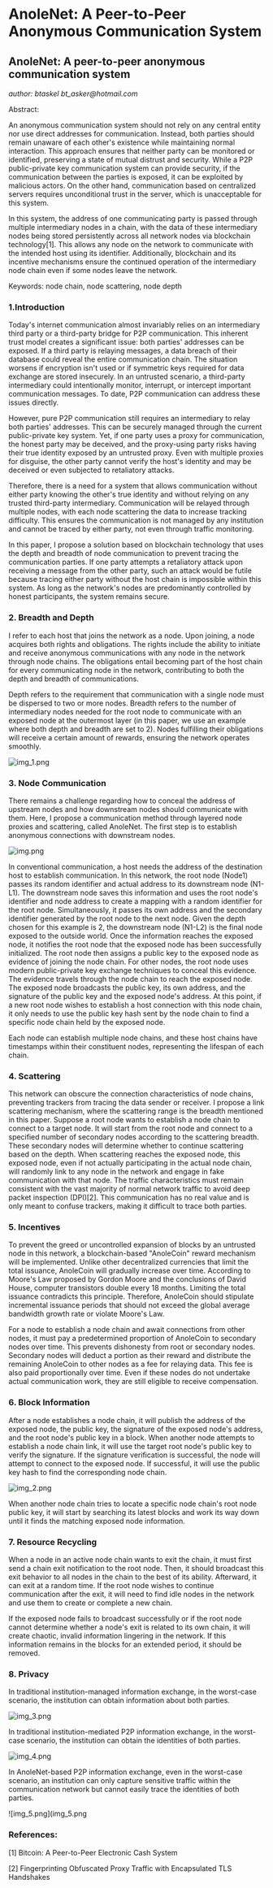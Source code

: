 # AnoleNet: A Peer-to-Peer Anonymous Communication System

## AnoleNet: A peer-to-peer anonymous communication system

_author: btaskel bt_asker@hotmail.com_

Abstract:

An anonymous communication system should not rely on any central entity nor use direct addresses for communication. Instead, both parties should remain unaware of each other's existence while maintaining normal interaction. This approach ensures that neither party can be monitored or identified, preserving a state of mutual distrust and security. While a P2P public-private key communication system can provide security, if the communication between the parties is exposed, it can be exploited by malicious actors. On the other hand, communication based on centralized servers requires unconditional trust in the server, which is unacceptable for this system.

In this system, the address of one communicating party is passed through multiple intermediary nodes in a chain, with the data of these intermediary nodes being stored persistently across all network nodes via blockchain technology[1]. This allows any node on the network to communicate with the intended host using its identifier. Additionally, blockchain and its incentive mechanisms ensure the continued operation of the intermediary node chain even if some nodes leave the network.

Keywords: node chain, node scattering, node depth

### 1.Introduction

Today's internet communication almost invariably relies on an intermediary third party or a third-party bridge for P2P communication. This inherent trust model creates a significant issue: both parties' addresses can be exposed. If a third party is relaying messages, a data breach of their database could reveal the entire communication chain. The situation worsens if encryption isn't used or if symmetric keys required for data exchange are stored insecurely. In an untrusted scenario, a third-party intermediary could intentionally monitor, interrupt, or intercept important communication messages. To date, P2P communication can address these issues directly.

However, pure P2P communication still requires an intermediary to relay both parties' addresses. This can be securely managed through the current public-private key system. Yet, if one party uses a proxy for communication, the honest party may be deceived, and the proxy-using party risks having their true identity exposed by an untrusted proxy. Even with multiple proxies for disguise, the other party cannot verify the host's identity and may be deceived or even subjected to retaliatory attacks.

Therefore, there is a need for a system that allows communication without either party knowing the other's true identity and without relying on any trusted third-party intermediary. Communication will be relayed through multiple nodes, with each node scattering the data to increase tracking difficulty. This ensures the communication is not managed by any institution and cannot be traced by either party, not even through traffic monitoring.

In this paper, I propose a solution based on blockchain technology that uses the depth and breadth of node communication to prevent tracing the communication parties. If one party attempts a retaliatory attack upon receiving a message from the other party, such an attack would be futile because tracing either party without the host chain is impossible within this system. As long as the network's nodes are predominantly controlled by honest participants, the system remains secure.

### 2. Breadth and Depth

I refer to each host that joins the network as a node. Upon joining, a node acquires both rights and obligations. The rights include the ability to initiate and receive anonymous communications with any node in the network through node chains. The obligations entail becoming part of the host chain for every communicating node in the network, contributing to both the depth and breadth of communications.

Depth refers to the requirement that communication with a single node must be dispersed to two or more nodes. Breadth refers to the number of intermediary nodes needed for the root node to communicate with an exposed node at the outermost layer (in this paper, we use an example where both depth and breadth are set to 2). Nodes fulfilling their obligations will receive a certain amount of rewards, ensuring the network operates smoothly.

![img_1.png](img_1.png)

### 3. Node Communication

There remains a challenge regarding how to conceal the address of upstream nodes and how downstream nodes should communicate with them. Here, I propose a communication method through layered node proxies and scattering, called AnoleNet. The first step is to establish anonymous connections with downstream nodes.

![img.png](img.png)

In conventional communication, a host needs the address of the destination host to establish communication. In this network, the root node (Node1) passes its random identifier and actual address to its downstream node (N1-L1). The downstream node saves this information and uses the root node's identifier and node address to create a mapping with a random identifier for the root node. Simultaneously, it passes its own address and the secondary identifier generated by the root node to the next node. Given the depth chosen for this example is 2, the downstream node (N1-L2) is the final node exposed to the outside world.
Once the information reaches the exposed node, it notifies the root node that the exposed node has been successfully initialized. The root node then assigns a public key to the exposed node as evidence of joining the node chain. For other nodes, the root node uses modern public-private key exchange techniques to conceal this evidence. The evidence travels through the node chain to reach the exposed node. The exposed node broadcasts the public key, its own address, and the signature of the public key and the exposed node's address. At this point, if a new root node wishes to establish a host connection with this node chain, it only needs to use the public key hash sent by the node chain to find a specific node chain held by the exposed node.

Each node can establish multiple node chains, and these host chains have timestamps within their constituent nodes, representing the lifespan of each chain.

### 4. Scattering

This network can obscure the connection characteristics of node chains, preventing trackers from tracing the data sender or receiver. I propose a link scattering mechanism, where the scattering range is the breadth mentioned in this paper. Suppose a root node wants to establish a node chain to connect to a target node. It will start from the root node and connect to a specified number of secondary nodes according to the scattering breadth. These secondary nodes will determine whether to continue scattering based on the depth. When scattering reaches the exposed node, this exposed node, even if not actually participating in the actual node chain, will randomly link to any node in the network and engage in fake communication with that node. The traffic characteristics must remain consistent with the vast majority of normal network traffic to avoid deep packet inspection (DPI)[2]. This communication has no real value and is only meant to confuse trackers, making it difficult to trace both parties.

### 5. Incentives

To prevent the greed or uncontrolled expansion of blocks by an untrusted node in this network, a blockchain-based "AnoleCoin" reward mechanism will be implemented. Unlike other decentralized currencies that limit the total issuance, AnoleCoin will gradually increase over time. According to Moore's Law proposed by Gordon Moore and the conclusions of David House, computer transistors double every 18 months. Limiting the total issuance contradicts this principle. Therefore, AnoleCoin should stipulate incremental issuance periods that should not exceed the global average bandwidth growth rate or violate Moore's Law.

For a node to establish a node chain and await connections from other nodes, it must pay a predetermined proportion of AnoleCoin to secondary nodes over time. This prevents dishonesty from root or secondary nodes. Secondary nodes will deduct a portion as their reward and distribute the remaining AnoleCoin to other nodes as a fee for relaying data. This fee is also paid proportionally over time. Even if these nodes do not undertake actual communication work, they are still eligible to receive compensation.

### 6. Block Information

After a node establishes a node chain, it will publish the address of the exposed node, the public key, the signature of the exposed node's address, and the root node's public key in a block. When another node attempts to establish a node chain link, it will use the target root node's public key to verify the signature. If the signature verification is successful, the node will attempt to connect to the exposed node. If successful, it will use the public key hash to find the corresponding node chain.

![img_2.png](img_2.png)

When another node chain tries to locate a specific node chain's root node public key, it will start by searching its latest blocks and work its way down until it finds the matching exposed node information.

### 7. Resource Recycling
   
When a node in an active node chain wants to exit the chain, it must first send a chain exit notification to the root node. Then, it should broadcast this exit behavior to all nodes in the chain to the best of its ability. Afterward, it can exit at a random time. If the root node wishes to continue communication after the exit, it will need to find idle nodes in the network and use them to create or complete a new chain.

If the exposed node fails to broadcast successfully or if the root node cannot determine whether a node's exit is related to its own chain, it will create chaotic, invalid information lingering in the network. If this information remains in the blocks for an extended period, it should be removed.

### 8. Privacy

In traditional institution-managed information exchange, in the worst-case scenario, the institution can obtain information about both parties.

![img_3.png](img_3.png)

In traditional institution-mediated P2P information exchange, in the worst-case scenario, the institution can obtain the identities of both parties.

![img_4.png](img_4.png)

In AnoleNet-based P2P information exchange, even in the worst-case scenario, an institution can only capture sensitive traffic within the communication network but cannot easily trace the identities of both parties.

![img_5.png](img_5.png

### References:

[1] Bitcoin: A Peer-to-Peer Electronic Cash System

[2] Fingerprinting Obfuscated Proxy Traffic with Encapsulated TLS Handshakes